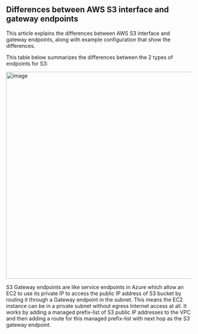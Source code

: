 ## Differences between AWS S3 interface and gateway endpoints

This article explains the differences between AWS S3 interface and gateway endpoints, along with example configuration that show the differences. 

This table below summarizes the differences between the 2 types of endpoints for S3:

<img width="1441" height="560" alt="image" src="https://github.com/user-attachments/assets/05270054-0498-4c31-aa70-c2b32d0ce7e0" />

S3 Gateway endpoints are like service endpoints in Azure which allow an EC2 to use its private IP to access the public IP address of S3 bucket by routing it through a Gateway endpoint in the subnet. This means the EC2 instance can be in a private subnet without egress Internet access at all. It works by adding a managed prefix-list of S3 public IP addresses to the VPC and then adding a route for this managed prefix-list with next hop as the S3 gateway endpoint.
